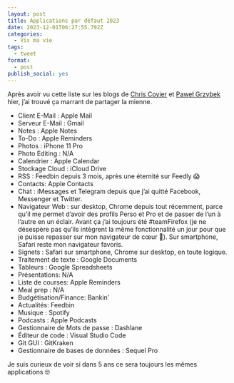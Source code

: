 ```yaml
---
layout: post
title: Applications par défaut 2023
date: 2023-12-01T06:27:55.792Z
categories:
  - Vis ma vie
tags:
  - tweet
format:
  - post
publish_social: yes
---
```

Après avoir vu cette liste sur les blogs de [Chris Coyier](https://chriscoyier.net/2023/11/25/default-apps-2023/) et [Paweł Grzybek](https://pawelgrzybek.com/my-defaults-2023/) hier, j’ai trouvé ça marrant de partager la mienne. 

* Client E-Mail : Apple Mail
* Serveur E-Mail : Gmail
* Notes : Apple Notes
* To-Do : Apple Reminders
* Photos : iPhone 11 Pro
* Photo Editing : N/A
* Calendrier : Apple Calendar
* Stockage Cloud : iCloud Drive
* RSS : Feedbin depuis 3 mois, après une éternité sur Feedly 😱
* Contacts: Apple Contacts
* Chat : iMessages et Telegram depuis que j’ai quitté Facebook, Messenger et Twitter.
* Navigateur Web : sur desktop, Chrome depuis tout récemment, parce qu’il me permet d’avoir des profils Perso et Pro et de passer de l’un à l’autre en un éclair. Avant ça j’ai toujours été #teamFirefox (je ne désespère pas qu’ils intègrent la même fonctionnalité un jour pour que je puisse repasser sur mon navigateur de cœur 🤞). Sur smartphone, Safari reste mon navigateur favoris.
* Signets : Safari sur smartphone, Chrome sur desktop, en toute logique.
* Traitement de texte : Google Documents
* Tableurs : Google Spreadsheets
* Présentations: N/A
* Liste de courses: Apple Reminders
* Meal prep : N/A
* Budgétisation/Finance: Bankin’
* Actualités: Feedbin
* Musique : Spotify
* Podcasts : Apple Podcasts
* Gestionnaire de Mots de passe : Dashlane
* Éditeur de code : Visual Studio Code
* Git GUI : GitKraken
* Gestionnaire de bases de données : Sequel Pro

Je suis curieux de voir si dans 5 ans ce sera toujours les mêmes applications 🤓